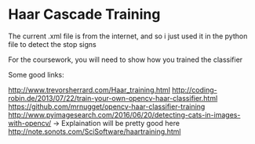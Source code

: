 # Haar Cascade Training

The current .xml file is from the internet, and so i just used it in the python file to detect the stop signs

For the coursework, you will need to show how you trained the classifier

Some good links:

http://www.trevorsherrard.com/Haar_training.html
http://coding-robin.de/2013/07/22/train-your-own-opencv-haar-classifier.html
https://github.com/mrnugget/opencv-haar-classifier-training
http://www.pyimagesearch.com/2016/06/20/detecting-cats-in-images-with-opencv/    ->  Explaination will be pretty good here
http://note.sonots.com/SciSoftware/haartraining.html
